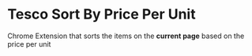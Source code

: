 # Tesco Sort By Price Per Unit

Chrome Extension that sorts the items on the **current page** based on the price per unit
